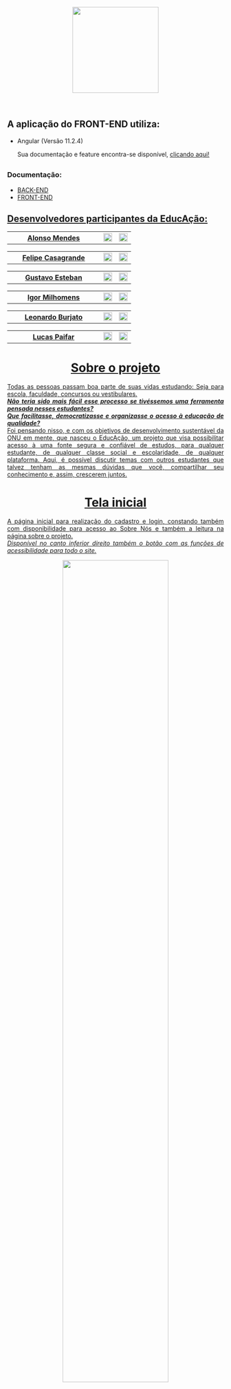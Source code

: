 <p align="center"><img width="200px" src="https://i.imgur.com/AdJMOJr.png"/></p>
<br>

## A aplicação do FRONT-END utiliza:

<ul>
  <li>Angular (Versão 11.2.4)</li>
  <p>Sua documentação e feature encontra-se disponível, <a href="https://angular.io/">clicando aqui!</a></p>
</ul>

## <h3>Documentação:</h3>
<ul>
  <li><a href="https://github.com/igorMilhomens/educAcao">BACK-END</a></li>
  <li><a href="https://github.com/Gustavo-Esteban/educAcao-FrontEnd">FRONT-END</li>
</ul>

## <h2> Desenvolvedores participantes da EducAção: </h2>

<table>
  <th width="200px">Alonso Mendes</th>
  <td><a href="https://github.com/AlonsoMendes"><img width="20px" src="https://i.imgur.com/aH6XgEL.png"></a></td> 
  <td><a href="https://www.linkedin.com/in/alonso-mendes-15a26b1b6/"><img width="20px" src="https://i.imgur.com/pJ2QVXq.png"></a></td>
</table>
 <table>
  <th width="200px">Felipe Casagrande</th>
  <td><a href="https://github.com/fehcasa"><img width="20px" src="https://i.imgur.com/aH6XgEL.png"></a></td> 
  <td><a href="https://www.linkedin.com/in/felipecasagrande1307/"><img width="20px" src="https://i.imgur.com/pJ2QVXq.png"></a></td>
 </table> 
 <table> 
  <th width="200px">Gustavo Esteban</th>
  <td><a href="https://github.com/Gustavo-Esteban"><img width="20px" src="https://i.imgur.com/aH6XgEL.png"></a></td> 
  <td><a href="https://www.linkedin.com/in/gustavo-esteban/"><img width="20px" src="https://i.imgur.com/pJ2QVXq.png"></a></td>
 </table> 
 <table> 
  <th width="200px">Igor Milhomens</th>
  <td><a href="https://github.com/igorMilhomens"><img width="20px" src="https://i.imgur.com/aH6XgEL.png"></a></td> 
  <td><a href="https://www.linkedin.com/in/igor-milhomens/"><img width="20px" src="https://i.imgur.com/pJ2QVXq.png"></a></td>
 </table> 
 <table> 
  <th width="200px">Leonardo Burjato</th>
  <td><a href="https://github.com/qbleonardo"><img width="20px" src="https://i.imgur.com/aH6XgEL.png"></a></td> 
  <td><a href="https://www.linkedin.com/in/leonardo-burjato/"><img width="20px" src="https://i.imgur.com/pJ2QVXq.png"></a></td>
 </table>  
 <table> 
  <th width="200px">Lucas Paifar</th>
  <td><a href="https://github.com/lpaifar"><img width="20px" src="https://i.imgur.com/aH6XgEL.png"></a></td> 
  <td><a href="https://www.linkedin.com/in/lucaspaifar/"><img width="20px" src="https://i.imgur.com/pJ2QVXq.png"></a></td>
 </table>  
 
## <h1 align="center"> Sobre o projeto</h1>
<p align="justify">Todas as pessoas passam boa parte de suas vidas estudando: Seja para escola, faculdade, concursos ou vestibulares.<br><em><strong>Não teria sido mais fácil esse processo se tivéssemos uma ferramenta pensada nesses estudantes?</strong></em><br> <em><strong>Que facilitasse, democratizasse e organizasse o acesso à educação de qualidade?</strong></em><br> Foi pensando nisso, e com os objetivos de desenvolvimento sustentável da ONU em mente, que nasceu o EducAção, um projeto que visa possibilitar acesso à uma fonte segura e confiável de estudos, para qualquer estudante, de qualquer classe social e escolaridade, de qualquer plataforma. Aqui, é possível discutir temas com outros estudantes que talvez tenham as mesmas dúvidas que você, compartilhar seu conhecimento e, assim, crescerem juntos.</p>

## <h1 align="center"> Tela inicial</h1>
<p align="justify">A página inicial para realização do cadastro e login, constando também com disponibilidade para acesso ao Sobre Nós e também a leitura na página sobre o projeto.<br><em>Disponível no canto inferior direito também o botão com as funções de acessibilidade para todo o site.</em></p>
<p align="center"><img width="70%" src="https://i.imgur.com/bJOfVuT.gif"></p>

## <h1 align="center"> Home</h1>
<p align="justify">Após realizar o acesso a sua conta, você terá acesso à Home qual poderá realizar publicações, visualizar publicação realizada por outros participantes cadastrado no site. Além disso, poderá editar suas postagens, visualizar temas específicos cadastrados no seu canto esquerdo da tela no card de "Tema".</p>
<p align="center"><img width="70%" src="https://i.imgur.com/KpdGp96.jpg"></p>

## <h2 align="center"> Conheça mais sobre o projeto!</h2>
<p align="center">Acesse o site e conheça mais sobre o nosso projeto! <strong>Clique no ícone abaixo:</strong></p>
<p align="center"><a href="https://educacao-app.netlify.app/#/start"><img width="90px" src="https://i.imgur.com/NhBWVw2.png"></p>

